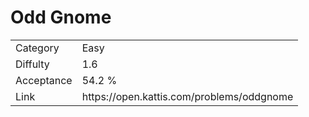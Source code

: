 # Odd Gnome

<table>
    <tr>
        <td>Category</td>
        <td>Easy</td>
    </tr>
    <tr>
        <td>Diffulty</td>
        <td>1.6</td>
    </tr>
    <tr>
        <td>Acceptance</td>
        <td>54.2 %</td>
    </tr>
    <tr>
        <td>Link</td>
        <td>https://open.kattis.com/problems/oddgnome</td>
    </tr>
</table>